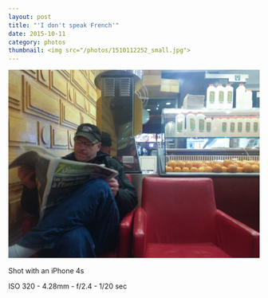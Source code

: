 ```yaml
---
layout: post
title: "'I don't speak French'"
date: 2015-10-11
category: photos
thumbnail: <img src="/photos/1510112252_small.jpg">
---
```

<img src="/photos/1510112252.jpg" class="image fit">

Shot with an iPhone 4s

ISO 320 -
4.28mm -
f/2.4 -
1/20 sec
